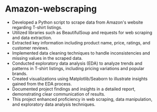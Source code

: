 # Amazon-webscraping

- Developed a Python script to scrape data from Amazon's website regarding T-shirt listings.
- Utilized libraries such as BeautifulSoup and requests for web scraping and data extraction.
- Extracted key information including product name, price, ratings, and customer reviews.
- Implemented data cleaning techniques to handle inconsistencies and missing values in the scraped data.
- Conducted exploratory data analysis (EDA) to analyze trends and patterns in T-shirt listings, including pricing variations and popular brands.
- Created visualizations using Matplotlib/Seaborn to illustrate insights gained from the EDA process.
- Documented project findings and insights in a detailed report, demonstrating clear communication of results.
- This project enhanced proficiency in web scraping, data manipulation, and exploratory data analysis techniques.
